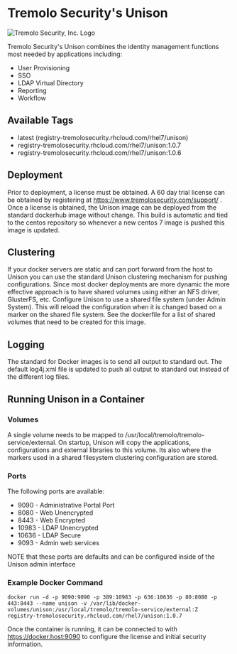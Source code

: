 # Tremolo Security's Unison

![Tremolo Security, Inc. Logo](https://www.tremolosecurity.com/site/wp-content/uploads/Tremolo-Logo-31.png)

Tremolo Security's Unison combines the identity management functions most needed by applications including:

* User Provisioning
* SSO
* LDAP Virtual Directory
* Reporting
* Workflow

## Available Tags

* latest (registry-tremolosecurity.rhcloud.com/rhel7/unison)
* registry-tremolosecurity.rhcloud.com/rhel7/unison:1.0.7
* registry-tremolosecurity.rhcloud.com/rhel7/unison:1.0.6


## Deployment

Prior to deployment, a license must be obtained.  A 60 day trial license can be obtained by registering at https://www.tremolosecurity.com/support/ .  Once a license is obtained, the Unison image can be deployed from the standard dockerhub image without change.  This build is automatic and tied to the centos repository so whenever a new centos 7 image is pushed this image is updated.

## Clustering

If your docker servers are static and can port forward from the host to Unison you can use the standard Unison clustering mechanism for pushing configurations.  Since most docker deployments are more dynamic the more effective approach is to have shared volumes using either an NFS driver, GlusterFS, etc.  Configure Unison to use a shared file system (under Admin System).  This will reload the configuration when it is changed based on a marker on the shared file system.  See the dockerfile for a list of shared volumes that need to be created for this image.

## Logging

The standard for Docker images is to send all output to standard out.  The default log4j.xml file is updated to push all output to standard out instead of the different log files.

## Running Unison in a Container

### Volumes
A single volume needs to be mapped to /usr/local/tremolo/tremolo-service/external.  On startup, Unison will copy the applications, configurations and external libraries to this volume.  Its also where the markers used in a shared filesystem clustering configuration are stored.

### Ports
The following ports are available:
* 9090 - Administrative Portal Port
* 8080 - Web Unencrypted
* 8443 - Web Encrypted
* 10983 - LDAP Unencrypted
* 10636 - LDAP Secure
* 9093 - Admin web services

NOTE that these ports are defaults and can be configured inside of the Unison admin interface

### Example Docker Command
```
docker run -d -p 9090:9090 -p 389:10983 -p 636:10636 -p 80:8080 -p 443:8443 --name unison -v /var/lib/docker-volumes/unison:/usr/local/tremolo/tremolo-service/external:Z  registry-tremolosecurity.rhcloud.com/rhel7/unison:1.0.7
```
Once the container is running, it can be connected to with https://docker.host:9090 to configure the license and initial security information.
